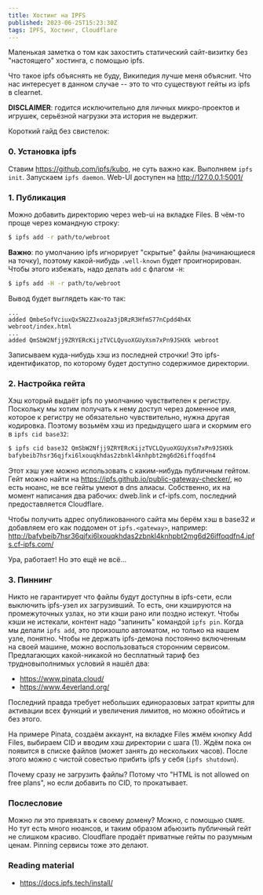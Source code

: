 ```yaml
---
title: Хостинг на IPFS
published: 2023-06-25T15:23:30Z
tags: IPFS, Хостинг, Cloudflare
---
```


Маленькая заметка о том как захостить статический сайт-визитку без "настоящего"
хостинга, с помощью ipfs.

Что такое ipfs объяснять не буду, Википедия лучше меня объяснит. Что нас
интересует в данном случае -- это то что существуют гейты из ipfs в clearnet.

**DISCLAIMER**: годится исключительно для личных микро-проектов и игрушек,
серьёзной нагрузки эта история не выдержит.

<!--more-->

Короткий гайд без свистелок:

### 0. Установка ipfs

Ставим <https://github.com/ipfs/kubo>, не суть важно как. Выполняем `ipfs init`.
Запускаем `ipfs daemon`. Web-UI доступен на <http://127.0.0.1:5001/>

### 1. Публикация

Можно добавить директорию через web-ui на вкладке Files. В чём-то проще через
командную строку:

```bash
$ ipfs add -r path/to/webroot
```

**Важно**: по умолчанию ipfs игнорирует "скрытые" файлы (начинающиеся на точку),
поэтому какой-нибудь `.well-known` будет проигнорирован. Чтобы этого избежать,
надо делать `add` с флагом `-H`:

```bash
$ ipfs add -H -r path/to/webroot
```

Вывод будет выглядеть как-то так:

```
...
added QmbeSofVciuxQxSN2ZJxoa2a3jDRzR3HfmS77nCpdd4h4X webroot/index.html
...
added QmSbW2Nfjj9ZRYERcKijzTVCLQyuoXGUyXsm7xPn9JSHXk webroot
```

Записываем куда-нибудь хэш из последней строчки! Это ipfs-идентификатор, по
которому будет доступно содержимое директории.

### 2. Настройка гейта

Хэш который выдаёт ipfs по умолчанию чувствителен к регистру. Поскольку мы хотим
получать к нему доступ через доменное имя, которое к регистру не обязательно
чувствительно, нужна другая кодировка. Поэтому возьмём хэш из предыдущего шага и
скормим его в `ipfs cid base32`:

```bash
$ ipfs cid base32 QmSbW2Nfjj9ZRYERcKijzTVCLQyuoXGUyXsm7xPn9JSHXk
bafybeib7hsr36qjfxi6lxouqkhdas2zbnkl4knhpbt2mg6d26iffoqdfn4
```

Этот хэш уже можно использовать с каким-нибудь публичным гейтом. Гейт можно
найти на https://ipfs.github.io/public-gateway-checker/, но есть нюанс, не все
гейты умеют в dns алиасы. Собственно, их на момент написания два рабочих:
dweb.link и cf-ipfs.com, последний предоставляется Cloudflare.

Чтобы получить адрес опубликованного сайта мы берём хэш в base32 и добавляем его
как поддомен от `ipfs.<gateway>`, например:
<http://bafybeib7hsr36qjfxi6lxouqkhdas2zbnkl4knhpbt2mg6d26iffoqdfn4.ipfs.cf-ipfs.com/>

Ура, работает! Но это ещё не всё...

### 3. Пиннинг

Никто не гарантирует что файлы будут доступны в ipfs-сети, если выключить
ipfs-узел их загрузивший. То есть, они кэшируются на промежуточных узлах, но эти
кэши рано или поздно истекут. Чтобы кэши не истекали, контент надо "запинить"
командой `ipfs pin`. Когда мы делали `ipfs add`, это произошло автоматом, но
только на нашем узле, понятно. Чтобы не держать ipfs-демона постоянно включенным
на своей машине, можно воспользоваться сторонним сервисом. Предлагающих
какой-никакой но бесплатный тариф без трудновыполнимых условий я нашёл два:

- https://www.pinata.cloud/
- https://www.4everland.org/

Последний правда требует небольших единоразовых затрат крипты для активации всех
функций и увеличения лимитов, но можно обойтись и без этого.

На примере Pinata, создаём аккаунт, на вкладке Files жмём кнопку Add Files,
выбираем CID и вводим хэш директории с шага (1). Ждём пока он появится в списке
файлов (может занять до нескольких часов). После этого можно с чистой совестью
прибить ipfs у себя (`ipfs shutdown`).

Почему сразу не загрузить файлы? Потому что "HTML is not allowed on free plans",
но если добавить по CID, то прокатывает.

### Послесловие

Можно ли это привязать к своему домену? Можно, с помощью `CNAME`. Но тут есть
много нюансов, и таким образом абьюзить публичный гейт не слишком красиво.
Cloudflare продаёт приватные гейты по разумным ценам. Pinning сервисы тоже это
делают.

### Reading material

- <https://docs.ipfs.tech/install/>
